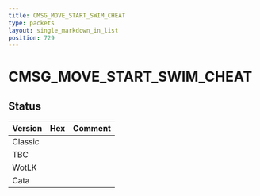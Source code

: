 ```yaml
---
title: CMSG_MOVE_START_SWIM_CHEAT
type: packets
layout: single_markdown_in_list
position: 729
---
```


# CMSG_MOVE_START_SWIM_CHEAT

## Status

Version | Hex | Comment
---------- | ---------- | ---------- 
Classic |  |  
TBC |  |  
WotLK |  |  
Cata |  |  
